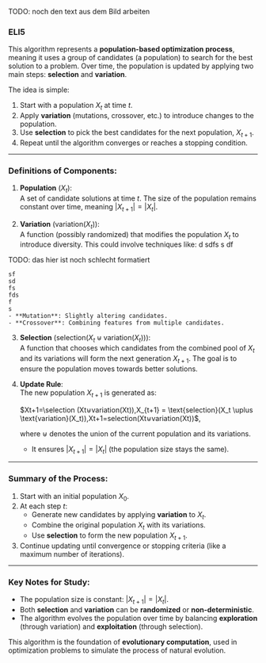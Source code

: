 

TODO: noch den text aus dem Bild arbeiten


### ELI5

This algorithm represents a **population-based optimization process**, meaning it uses a group of candidates (a population) to search for the best solution to a problem. Over time, the population is updated by applying two main steps: **selection** and **variation**.

The idea is simple:

1. Start with a population $X_t$ at time $t$.
2. Apply **variation** (mutations, crossover, etc.) to introduce changes to the population.
3. Use **selection** to pick the best candidates for the next population, $X_{t+1}$.
4. Repeat until the algorithm converges or reaches a stopping condition.

---

### Definitions of Components:

1. **Population** ($X_t$):  
    A set of candidate solutions at time $t$. The size of the population remains constant over time, meaning $\lvert X_{t+1} \rvert = \lvert X_t \rvert$.
    
2. **Variation** ($\text{variation}(X_t)$):  
    A function (possibly randomized) that modifies the population $X_t$ to introduce diversity. This could involve techniques like:
    d
    sdfs
    s
    df

TODO: das hier ist noch schlecht formatiert

    sf
    sd
    fs
    fds
    f
    s
    - **Mutation**: Slightly altering candidates.
    - **Crossover**: Combining features from multiple candidates.
3. **Selection** ($\text{selection}(X_t \uplus \text{variation}(X_t))$):  
    A function that chooses which candidates from the combined pool of $X_t$ and its variations will form the next generation $X_{t+1}$. The goal is to ensure the population moves towards better solutions.
    
4. **Update Rule**:  
    The new population $X_{t+1}$ is generated as:
    
    $Xt+1=\selection (Xt⊎variation(Xt)),X_{t+1} = \text{selection}(X_t \uplus \text{variation}(X_t)),Xt+1​=selection(Xt​⊎variation(Xt​))$,
    
    where $\uplus$ denotes the union of the current population and its variations.
    
    - It ensures $\lvert X_{t+1} \rvert = \lvert X_t \rvert$ (the population size stays the same).

---

### Summary of the Process:

1. Start with an initial population $X_0$.
2. At each step $t$:
    - Generate new candidates by applying **variation** to $X_t$.
    - Combine the original population $X_t$ with its variations.
    - Use **selection** to form the new population $X_{t+1}$.
3. Continue updating until convergence or stopping criteria (like a maximum number of iterations).

---

### Key Notes for Study:

- The population size is constant: $\lvert X_{t+1} \rvert = \lvert X_t \rvert$.
- Both **selection** and **variation** can be **randomized** or **non-deterministic**.
- The algorithm evolves the population over time by balancing **exploration** (through variation) and **exploitation** (through selection).

This algorithm is the foundation of **evolutionary computation**, used in optimization problems to simulate the process of natural evolution.